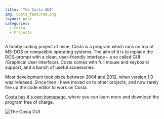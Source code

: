 ```yaml
---
title: 'The Costa GUI'
img: costa_featured.png
layout: post
categories:
  - Costa
  - Projects
---
```

A hobby coding project of mine, Costa is a program which runs on top of MS-DOS or compatible operating systems. The aim of it is to replace the DOS-prompt with a clean, user-friendly interface – a so called GUI (Graphical User Interface). Costa comes with full mouse and keyboard support, and a bunch of useful accessories.

Most development took place between 2004 and 2012, when version 1.0 was released. Since then I have moved on to other projects, and now rarely fire up the code editor to work on Costa.

[Costa has it's own homepage](https://costa.jacobpalm.dk), where you can learn more and download the program free of charge.

![The Costa GUI]({{site.url}}/assets/img/screen02.png)